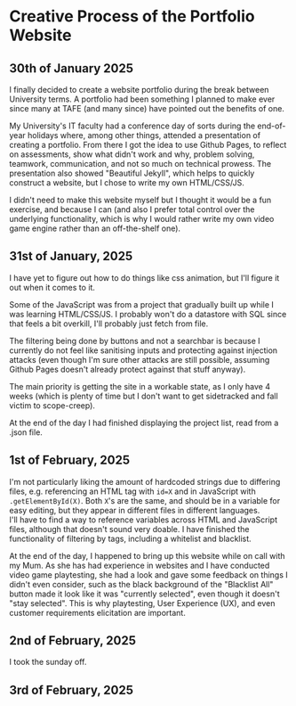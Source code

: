 # Creative Process of the Portfolio Website

## 30th of January 2025

I finally decided to create a website portfolio during the break between University terms. A portfolio had been something I planned to make ever since many at TAFE (and many since) have pointed out the benefits of one.

My University's IT faculty had a conference day of sorts during the end-of-year holidays where, among other things, attended a presentation of creating a portfolio. From there I got the idea to use Github Pages, to reflect on assessments, show what didn't work and why, problem solving, teamwork, communication, and not so much on technical prowess. The presentation also showed "Beautiful Jekyll", which helps to quickly construct a website, but I chose to write my own HTML/CSS/JS.

I didn't need to make this website myself but I thought it would be a fun exercise, and because I can (and also I prefer total control over the underlying functionality, which is why I would rather write my own video game engine rather than an off-the-shelf one).

## 31st of January, 2025

I have yet to figure out how to do things like css animation, but I'll figure it out when it comes to it.

Some of the JavaScript was from a project that gradually built up while I was learning HTML/CSS/JS. I probably won't do a datastore with SQL since that feels a bit overkill, I'll probably just fetch from file.

The filtering being done by buttons and not a searchbar is because I currently do not feel like sanitising inputs and protecting against injection attacks (even though I'm sure other attacks are still possible, assuming Github Pages doesn't already protect against that stuff anyway).  

The main priority is getting the site in a workable state, as I only have 4 weeks (which is plenty of time but I don't want to get sidetracked and fall victim to scope-creep).

At the end of the day I had finished displaying the project list, read from a .json file.

## 1st of February, 2025

I'm not particularly liking the amount of hardcoded strings due to differing files, e.g. referencing an HTML tag with `id=X` and in JavaScript with `.getElementById(X)`.
Both `X`'s are the same, and should be in a variable for easy editing, but they appear in different files in different languages.  
I'll have to find a way to reference variables across HTML and JavaScript files, although that doesn't sound very doable. I have finished the functionality of filtering by tags, including a whitelist and blacklist.

At the end of the day, I happened to bring up this website while on call with my Mum. As she has had experience in websites and I have conducted video game playtesting, she had a look and gave some feedback on things I didn't even consider, such as the black background of the "Blacklist All" button made it look like it was "currently selected", even though it doesn't "stay selected". This is why playtesting, User Experience (UX), and even customer requirements elicitation are important.

## 2nd of February, 2025

I took the sunday off.

## 3rd of February, 2025

